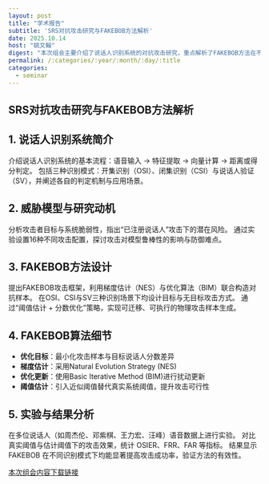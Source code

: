 ```yaml
---
layout: post
title: "学术报告"
subtitle: 'SRS对抗攻击研究与FAKEBOB方法解析'
date: 2025.10.14
host: "姚文翰"
digest: "本次组会主要介绍了说话人识别系统的对抗攻击研究，重点解析了FAKEBOB方法在不同识别范式下的实现与实验结果"
permalink: /:categories/:year/:month/:day/:title
categories:
  - seminar
---
```


## SRS对抗攻击研究与FAKEBOB方法解析

## 1. 说话人识别系统简介
介绍说话人识别系统的基本流程：语音输入 → 特征提取 → 向量计算 → 距离或得分判定。
包括三种识别模式：开集识别（OSI）、闭集识别（CSI）与说话人验证（SV），并阐述各自的判定机制与应用场景。

## 2. 威胁模型与研究动机
分析攻击者目标与系统脆弱性，指出“已注册说话人”攻击下的潜在风险。
通过实验设置16种不同攻击配置，探讨攻击对模型鲁棒性的影响与防御难点。

## 3. FAKEBOB方法设计
提出FAKEBOB攻击框架，利用梯度估计（NES）与优化算法（BIM）联合构造对抗样本。
在OSI、CSI与SV三种识别场景下均设计目标与无目标攻击方式。
通过“阈值估计 + 分数优化”策略，实现可迁移、可执行的物理攻击样本生成。

## 4. FAKEBOB算法细节
- **优化目标**：最小化攻击样本与目标说话人分数差异
- **梯度估计**：采用Natural Evolution Strategy (NES)
- **优化更新**：使用Basic Iterative Method (BIM)进行扰动更新
- **阈值估计**：引入近似阈值替代真实系统阈值，提升攻击可行性

## 5. 实验与结果分析
在多位说话人（如周杰伦、邓紫棋、王力宏、汪峰）语音数据上进行实验。
对比真实阈值与估计阈值下的攻击效果，统计 OSIER、FRR、FAR 等指标。
结果显示 FAKEBOB 在不同识别模式下均能显著提高攻击成功率，验证方法的有效性。

[本次组会内容下载链接](https://github.com/Evangeline-J/files/blob/main/PPT71.pptx)